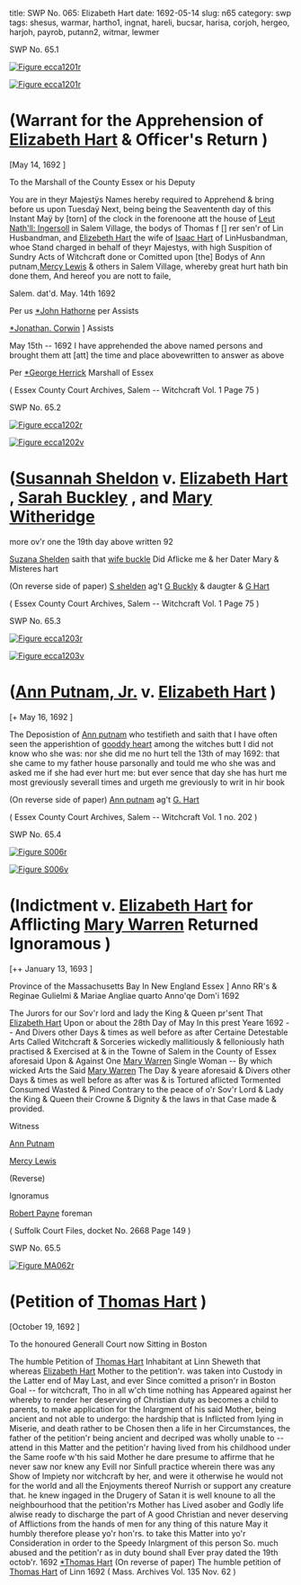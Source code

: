 title: SWP No. 065: Elizabeth Hart
date: 1692-05-14
slug: n65
category: swp
tags: shesus, warmar, hartho1, ingnat, hareli, bucsar, harisa, corjoh, hergeo, harjoh, payrob, putann2, witmar, lewmer




<div markdown class="doc" id="n65.1">

<div class="doc_id">SWP No. 65.1</div>



<span markdown class="figure">[![Figure ecca1201r](archives/ecca/thumb/ecca1201r.jpg)](archives/ecca/large/ecca1201r.jpg)</span>



<span markdown class="figure">[![Figure ecca1201r](archives/ecca/thumb/ecca1201r.jpg)](archives/ecca/large/ecca1201r.jpg)</span>


# (Warrant for the Apprehension of [Elizabeth Hart](/tag/hareli.html) & Officer's Return )

[May 14, 1692 ]

To the Marshall of the County Essex or his Deputy 

You are in theyr Majestÿs Names hereby required to Apprehend & bring before us upon Tuesdaÿ Next, being being the Seavententh day of this Instant Maÿ by [torn] of the clock in the forenoone att the house of [Leut Nath'll: Ingersoll](/tag/ingnat.html) in Salem Village, the bodys of Thomas f [] rer sen'r of Lin Husbandman, and [Elizebeth Hart](/tag/hareli.html) the wife of [Isaac Hart](/tag/harisa.html) of LinHusbandman, whoe Stand charged in behalf of theyr Majestys, with high Suspition of Sundry Acts of Witchcraft done or Comitted upon [the] Bodys of Ann putnam,[Mercy Lewis](/tag/lewmer.html) & others in Salem Village, whereby great hurt hath bin done them, And hereof you are nott to faile,

Salem.  dat'd. May. 14th 1692 

Per us [*John Hathorne](/tag/harjoh.html) per Assists

[*Jonathan. Corwin](/tag/corjoh.html) ] Assists

May 15th -- 1692  I have apprehended the above named persons and brought them att [att] the time and place abovewritten to answer as above

Per [*George Herrick](/tag/hergeo.html) Marshall of Essex

( Essex County Court Archives, Salem -- Witchcraft Vol. 1 Page 75 )


</div>



<div markdown class="doc" id="n65.2">

<div class="doc_id">SWP No. 65.2</div>



<span markdown class="figure">[![Figure ecca1202r](archives/ecca/thumb/ecca1202r.jpg)](archives/ecca/large/ecca1202r.jpg)</span>



<span markdown class="figure">[![Figure ecca1202v](archives/ecca/thumb/ecca1202v.jpg)](archives/ecca/large/ecca1202v.jpg)</span>


# ([Susannah Sheldon](/tag/shesus.html) v. [Elizabeth Hart](/tag/hareli.html) , [Sarah Buckley](/tag/bucsar.html) , and [Mary Witheridge](/tag/witmar.html)

more ov'r one the 19th day above written 92 

[Suzana Shelden](/tag/shesus.html) saith that [wife buckle](/tag/bucsar.html) Did Aflicke me & her Dater Mary & Misteres hart

(On reverse side of paper) [S shelden](/tag/shesus.html) ag't [G Buckly](/tag/bucsar.html) & daugter & [G Hart](/tag/hareli.html)

( Essex County Court Archives, Salem -- Witchcraft Vol. 1 Page 75 )


</div>



<div markdown class="doc" id="n65.3">

<div class="doc_id">SWP No. 65.3</div>



<span markdown class="figure">[![Figure ecca1203r](archives/ecca/thumb/ecca1203r.jpg)](archives/ecca/large/ecca1203r.jpg)</span>



<span markdown class="figure">[![Figure ecca1203v](archives/ecca/thumb/ecca1203v.jpg)](archives/ecca/large/ecca1203v.jpg)</span>


# ([Ann Putnam, Jr.](/tag/putann2.html) v. [Elizabeth Hart](/tag/hareli.html) )

[+ May 16, 1692 ]

The Deposistion of [Ann putnam](/tag/putann2.html) who testifieth and saith that I have often seen the apperishtion of [gooddy heart](/tag/hareli.html) among the witches butt I did not know who she was: nor she did me no hurt tell the 13th of may 1692: that she came to my father house parsonally and tould me who she was and asked me if she had ever hurt me: but ever sence that day she has hurt me most greviously severall times and urgeth me greviously to writ in hir book

(On reverse side of paper) [Ann putnam](/tag/putann2.html) ag't [G. Hart](/tag/hareli.html)

( Essex County Court Archives, Salem -- Witchcraft Vol. 1 no. 202 )


</div>



<div markdown class="doc" id="n65.4">

<div class="doc_id">SWP No. 65.4</div>



<span markdown class="figure">[![Figure S006r](archives/Suffolk/small/S006A.jpg)](archives/Suffolk/large/S006A.jpg)</span>



<span markdown class="figure">[![Figure S006v](archives/Suffolk/small/S006B.jpg)](archives/Suffolk/large/S006B.jpg)</span>


# (Indictment v. [Elizabeth Hart](/tag/hareli.html) for Afflicting [Mary Warren](/tag/warmar.html) Returned Ignoramous )

[++ January 13, 1693 ]

 Province of the Massachusetts Bay In New England Essex ] Anno RR's & Reginae Gulielmi & Mariae Angliae quarto Anno'qe Dom'i 1692

The Jurors for our Sov'r lord and lady the King & Queen pr'sent That [Elizabeth Hart](/tag/hareli.html) Upon or about the 28th Day of May In this prest Yeare 1692 -- And Divers other Days & times as well before as after Certaine Detestable Arts Called Witchcraft & Sorceries wickedly mallitiously & felloniously hath practised & Exercised at & in the Towne of Salem in the County of Essex aforesaid Upon &  Against One [Mary Warren](/tag/warmar.html) Single Woman -- By which wicked Arts the Said [Mary Warren](/tag/warmar.html) The Day & yeare aforesaid & Divers other Days & times as well before as after was & is Tortured aflicted Tormented Consumed Wasted & Pined Contrary to the peace of o'r Sov'r Lord & Lady the King & Queen their Crowne & Dignity & the laws in that Case made & provided.

Witness 

[Ann Putnam](/tag/putann2.html)

[Mercy Lewis](/tag/lewmer.html)

(Reverse) 

Ignoramus 

[Robert Payne](/tag/payrob.html) foreman

( Suffolk Court Files, docket No. 2668 Page 149 )


</div>



<div markdown class="doc" id="n65.5">

<div class="doc_id">SWP No. 65.5</div>



<span markdown class="figure">[![Figure MA062r](archives/MA135/small/MA062r.jpg)](archives/MA135/large/MA062r.jpg)</span>


# (Petition of [Thomas Hart](/tag/hartho1.html) )

[October 19, 1692 ]

To the honoured Generall Court now Sitting in Boston

The humble Petition of [Thomas Hart](/tag/hartho1.html) Inhabitant at Linn Sheweth  that whereas [Elizabeth Hart](/tag/hareli.html) Mother to the petition'r. was taken into Custody in the Latter end of May Last, and ever Since comitted a prison'r in Boston Goal -- for witchcraft, Tho in all w'ch time nothing has Appeared against her whereby to render her deserving of Christian duty as becomes a child to parents, to make application for the Inlargment of his said Mother, being ancient and not able to undergo: the hardship that is Inflicted from lying in Miserie, and death rather to be Chosen then a life in her Circumstances, the father of the petition'r being ancient and decriped was wholly unable to -- attend in this Matter and the petition'r having lived from his childhood under the Same roofe w'th his said Mother he dare presume to affirme that he never saw nor knew any Evill nor Sinfull practice wherein there was any Show of Impiety nor witchcraft by her, and were it otherwise he would not for the world and all the Enjoyments thereof  Nurrish or support any creature that. he knew ingaged in the Drugery of Satan it is well knoune to all the neighbourhood that the petition'rs Mother has Lived asober and Godly life alwise ready to discharge the part of A good Christian and never deserving of Afflictions from the hands of men for any thing of this nature May it humbly therefore please yo'r hon'rs. to take this Matter into yo'r Consideration in order to the Speedy Inlargment of this person So. much abused and the petition'r as in duty bound shall Ever pray
dated the 19th octob'r. 1692  [*Thomas Hart](/tag/hartho1.html) (On reverse of paper) The humble petition of [Thomas Hart](/tag/hartho1.html) of Linn 1692 ( Mass. Archives Vol. 135 Nov. 62 )

</div>

